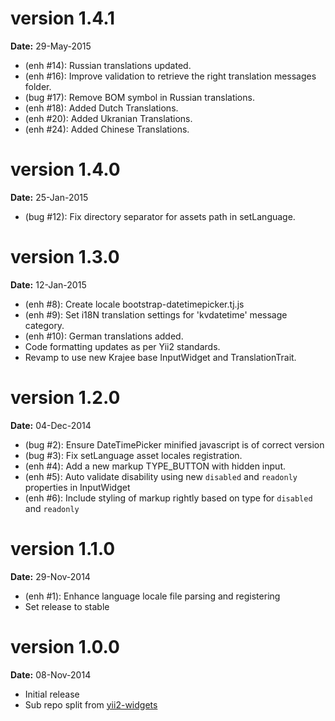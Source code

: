 version 1.4.1
=============
**Date:** 29-May-2015

- (enh #14): Russian translations updated.
- (enh #16): Improve validation to retrieve the right translation messages folder.
- (bug #17): Remove BOM symbol in Russian translations.
- (enh #18): Added Dutch Translations.
- (enh #20): Added Ukranian Translations.
- (enh #24): Added Chinese Translations.

version 1.4.0
=============
**Date:** 25-Jan-2015

- (bug #12): Fix directory separator for assets path in setLanguage.

version 1.3.0
=============
**Date:** 12-Jan-2015

- (enh #8): Create locale bootstrap-datetimepicker.tj.js 
- (enh #9): Set i18N translation settings for 'kvdatetime' message category.
- (enh #10): German translations added.
- Code formatting updates as per Yii2 standards.
- Revamp to use new Krajee base InputWidget and TranslationTrait.

version 1.2.0
=============
**Date:** 04-Dec-2014

- (bug #2): Ensure DateTimePicker minified javascript is of correct version
- (bug #3): Fix setLanguage asset locales registration.
- (enh #4): Add a new markup TYPE_BUTTON with hidden input.
- (enh #5): Auto validate disability using new `disabled` and `readonly` properties in InputWidget
- (enh #6): Include styling of markup rightly based on type for `disabled` and `readonly`

version 1.1.0
=============
**Date:** 29-Nov-2014

- (enh #1): Enhance language locale file parsing and registering
- Set release to stable

version 1.0.0
=============

**Date:** 08-Nov-2014

- Initial release 
- Sub repo split from [yii2-widgets](https://github.com/kartik-v/yii2-widgets)
